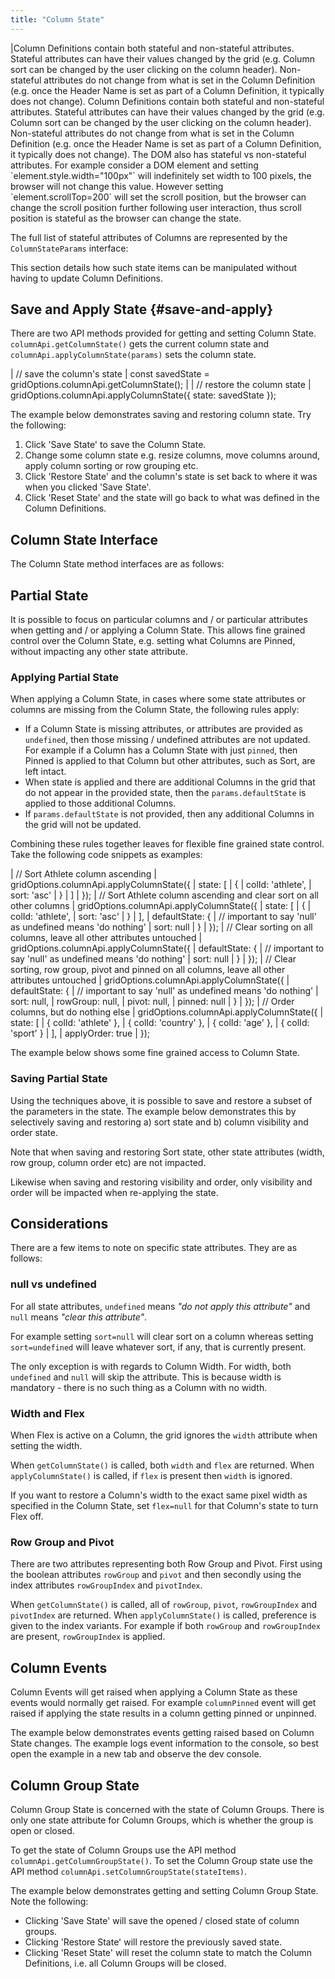 ```yaml
---
title: "Column State"
---
```

<framework-specific-section frameworks="javascript,angular,vue">
|Column Definitions contain both stateful and non-stateful attributes. Stateful attributes can have their values changed by the grid (e.g. Column sort can be changed by the user clicking on the column header). Non-stateful attributes do not change from what is set in the Column Definition (e.g. once the Header Name is set as part of a Column Definition, it typically does not change).
</framework-specific-section>

<framework-specific-section frameworks="react">
<video-section id="d9Kohpbt42M" title="React Column State" header="true">
Column Definitions contain both stateful and non-stateful attributes. Stateful attributes can have their values changed by the grid (e.g. Column sort can be changed by the user clicking on the column header). Non-stateful attributes do not change from what is set in the Column Definition (e.g. once the Header Name is set as part of a Column Definition, it typically does not change).
</video-section>
</framework-specific-section>

<note>
The DOM also has stateful vs non-stateful attributes. For example consider a DOM element and setting 
`element.style.width="100px"` will indefinitely set width to 100 pixels, the browser will not change this value. 
However setting `element.scrollTop=200` will set the scroll position, but the browser can change the scroll
position further following user interaction, thus scroll position is stateful as the browser can change
the state.
</note>

The full list of stateful attributes of Columns are represented by the `ColumnStateParams` interface:

<interface-documentation interfaceName='ColumnStateParams' ></interface-documentation>

This section details how such state items can be manipulated without having to update Column Definitions.

## Save and Apply State {#save-and-apply}

There are two API methods provided for getting and setting Column State. `columnApi.getColumnState()` gets the current
column state and `columnApi.applyColumnState(params)` sets the column state.

<snippet>
| // save the column's state
| const savedState = gridOptions.columnApi.getColumnState();
|
| // restore the column state
| gridOptions.columnApi.applyColumnState({ state: savedState });
</snippet>

The example below demonstrates saving and restoring column state. Try the following:

1. Click 'Save State' to save the Column State.
1. Change some column state e.g. resize columns, move columns around, apply column sorting or row grouping etc.
1. Click 'Restore State' and the column's state is set back to where it was when you clicked 'Save State'.
1. Click 'Reset State' and the state will go back to what was defined in the Column Definitions.

<grid-example title='Save and Apply State' name='save-apply-state' type='generated' options='{ "enterprise": true, "modules": ["clientside", "rowgrouping", "columnpanel"] }'></grid-example>

## Column State Interface

The Column State method interfaces are as follows:

<api-documentation source='column-api/api.json' section='state' names='["getColumnState", "applyColumnState"]'></api-documentation>

## Partial State

It is possible to focus on particular columns and / or particular attributes when getting and / or applying a Column
State. This allows fine grained control over the Column State, e.g. setting what Columns are Pinned, without impacting
any other state attribute.

### Applying Partial State

When applying a Column State, in cases where some state attributes or columns are missing from the Column State,
the following rules apply:

- If a Column State is missing attributes, or attributes are provided as `undefined`, then those missing / undefined
attributes are not updated. For example if a Column has a Column State with just `pinned`, then Pinned is applied to
that Column but other attributes, such as Sort, are left intact.
- When state is applied and there are additional Columns in the grid that do not appear in the provided state, then the
`params.defaultState` is applied to those additional Columns.
- If `params.defaultState` is not provided, then any additional Columns in the grid will not be updated.

Combining these rules together leaves for flexible fine grained state control. Take the following code snippets as
examples:

<snippet>
| // Sort Athlete column ascending
| gridOptions.columnApi.applyColumnState({
|     state: [
|         {
|             colId: 'athlete',
|             sort: 'asc'
|         }
|     ]
| });
| // Sort Athlete column ascending and clear sort on all other columns
| gridOptions.columnApi.applyColumnState({
|     state: [
|         {
|             colId: 'athlete',
|             sort: 'asc'
|         }
|     ],
|     defaultState: {
|         // important to say 'null' as undefined means 'do nothing'
|         sort: null
|     }
| });
| // Clear sorting on all columns, leave all other attributes untouched
| gridOptions.columnApi.applyColumnState({
|     defaultState: {
|         // important to say 'null' as undefined means 'do nothing'
|         sort: null
|     }
| });
| // Clear sorting, row group, pivot and pinned on all columns, leave all other attributes untouched
| gridOptions.columnApi.applyColumnState({
|     defaultState: {
|         // important to say 'null' as undefined means 'do nothing'
|         sort: null,
|         rowGroup: null,
|         pivot: null,
|         pinned: null
|     }
| });
| // Order columns, but do nothing else
| gridOptions.columnApi.applyColumnState({
|     state: [
|         { colId: 'athlete' },
|         { colId: 'country' },
|         { colId: 'age' },
|         { colId: 'sport' }
|     ],
|     applyOrder: true
| });
</snippet>

The example below shows some fine grained access to Column State.

<grid-example title='Fine Grained State' name='fine-grained-state' type='mixed' options='{ "enterprise": true, "modules": ["clientside", "rowgrouping", "columnpanel"] }'></grid-example>

### Saving Partial State

Using the techniques above, it is possible to save and restore a subset of the parameters in the state.
The example below demonstrates this by selectively saving and restoring a) sort state and
b) column visibility and order state.

Note that when saving and restoring Sort state, other state attributes (width, row group, column order etc)
are not impacted.

Likewise when saving and restoring visibility and order, only visibility and order will be impacted when
re-applying the state.

<grid-example title='Selective State' name='selective-state' type='generated' options='{ "enterprise": true, "modules": ["clientside", "rowgrouping", "columnpanel"] }'></grid-example>

## Considerations

There are a few items to note on specific state attributes. They are as follows:

### **null** vs **undefined**

For all state attributes, `undefined` means _"do not apply this attribute"_ and `null` means _"clear this attribute"_.

For example setting `sort=null` will clear sort on a column whereas setting
`sort=undefined` will leave whatever sort, if any, that is currently present.

The only exception is with regards to Column Width. For width, both `undefined`
and `null` will skip the attribute. This is because width is mandatory - there
is no such thing as a Column with no width.

### Width and Flex

When Flex is active on a Column, the grid ignores the `width` attribute when setting the width.

When `getColumnState()` is called, both `width` and `flex` are returned.
When `applyColumnState()` is called, if `flex` is present then `width` is
ignored.

If you want to restore a Column's width to the exact same pixel width as specified in the Column State,
set `flex=null` for that Column's state to turn Flex off.

### Row Group and Pivot

There are two attributes representing both Row Group and Pivot. First using the boolean attributes
`rowGroup` and `pivot` and then secondly using the index attributes `rowGroupIndex`
and `pivotIndex`.

When `getColumnState()` is called, all of `rowGroup`, `pivot`,
`rowGroupIndex` and `pivotIndex` are returned. When
`applyColumnState()` is called, preference is given to the index variants. For example
if both `rowGroup` and `rowGroupIndex` are present, `rowGroupIndex`
is applied.

## Column Events

Column Events will get raised when applying a Column State as these events would
normally get raised. For example `columnPinned` event will get raised if applying
the state results in a column getting pinned or unpinned.

The example below demonstrates events getting raised based on Column State changes.
The example logs event information to the console, so best open the example in
a new tab and observe the dev console.

<grid-example title='Column Events' name='column-events' type='generated' options='{ "enterprise": true, "modules": ["clientside", "rowgrouping"] }'></grid-example>

## Column Group State

Column Group State is concerned with the state of Column Groups. There is only one state attribute for Column Groups,
which is whether the group is open or closed.

To get the state of Column Groups use the API method `columnApi.getColumnGroupState()`. To
set the Column Group state use the API method `columnApi.setColumnGroupState(stateItems)`.

<api-documentation source='column-api/api.json' section='state' names='["getColumnGroupState", "setColumnGroupState"]' ></api-documentation>

The example below demonstrates getting and setting Column Group State. Note the following:

- Clicking 'Save State' will save the opened / closed state of column groups.
- Clicking 'Restore State' will restore the previously saved state.
- Clicking 'Reset State' will reset the column state to match the Column Definitions,
i.e. all Column Groups will be closed.

<grid-example title='Column Group State' name='column-group-state' type='generated' options='{ "enterprise": true, "modules": ["clientside", "rowgrouping"] }'></grid-example>
